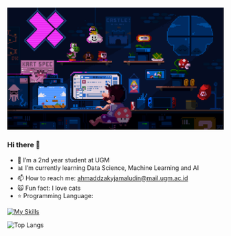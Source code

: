 ![](cs.gif)

### Hi there 👋

- 🔭 I’m a 2nd year student at UGM
- 📊 I’m currently learning Data Science, Machine Learning and AI
- 📫 How to reach me: ahmaddzakyjamaludin@mail.ugm.ac.id
- 🙀 Fun fact: I love cats 
- ⭐️ Programming Language:

[![My Skills](https://skillicons.dev/icons?i=py,js,cpp,ts)](https://skillicons.dev)


![Top Langs](https://github-readme-stats.vercel.app/api/top-langs/?username=dzakyjl&layout=compact&theme=tokyonight)


<!--
**dzakyjl/dzakyjl** is a ✨ _special_ ✨ repository because its `README.md` (this file) appears on your GitHub profile.

Here are some ideas to get you started:

- 🔭 I’m currently working on ...
- 🌱 I’m currently learning ...
- 👯 I’m looking to collaborate on ...
- 🤔 I’m looking for help with ...
- 💬 Ask me about ...
- 📫 How to reach me: ...
- 😄 Pronouns: ...
- ⚡ Fun fact: ...

![Dzaky's GitHub stats](https://github-readme-stats.vercel.app/api?username=dzakyjl&theme=tokyonight_icons=true)
-->
